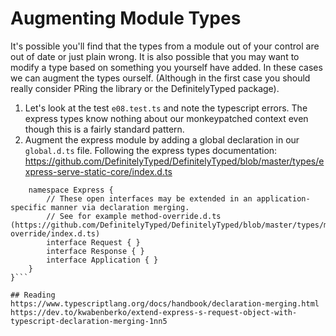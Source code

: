 # Augmenting Module Types

It's possible you'll find that the types from a module out of your control are out of date or just plain wrong. It is also possible that you may want to modify a type based on something you yourself have added. In these cases we can augment the types ourself. (Although in the first case you should really consider PRing the library or the DefinitelyTyped package).

1. Let's look at the test `e08.test.ts` and note the typescript errors.  The express types know nothing about our monkeypatched context even though this is a fairly standard pattern.
2. Augment the express module by adding a global declaration in our `global.d.ts` file.  Following the express types documentation:
https://github.com/DefinitelyTyped/DefinitelyTyped/blob/master/types/express-serve-static-core/index.d.ts
```declare global {
    namespace Express {
        // These open interfaces may be extended in an application-specific manner via declaration merging.
        // See for example method-override.d.ts (https://github.com/DefinitelyTyped/DefinitelyTyped/blob/master/types/method-override/index.d.ts)
        interface Request { }
        interface Response { }
        interface Application { }
    }
}```

## Reading
https://www.typescriptlang.org/docs/handbook/declaration-merging.html
https://dev.to/kwabenberko/extend-express-s-request-object-with-typescript-declaration-merging-1nn5